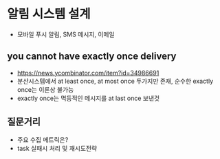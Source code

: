 # 알림 시스템 설계

- 모바일 푸시 알림, SMS 메시지, 이메일

## you cannot have exactly once delivery
- https://news.ycombinator.com/item?id=34986691
- 분산시스템에서 at least once, at most once 두가지만 존재, 순수한 exactly once는 이론상 불가능
- exactly once는 멱등적인 메시지를 at last once 보낸것

## 질문거리
- 주요 수집 메트릭은?
- task 실패시 처리 및 재시도전략 
